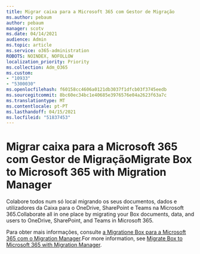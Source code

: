 ```yaml
---
title: Migrar caixa para a Microsoft 365 com Gestor de Migração
ms.author: pebaum
author: pebaum
manager: scotv
ms.date: 04/14/2021
audience: Admin
ms.topic: article
ms.service: o365-administration
ROBOTS: NOINDEX, NOFOLLOW
localization_priority: Priority
ms.collection: Adm_O365
ms.custom:
- "10933"
- "5300030"
ms.openlocfilehash: f60158cc4606a0121db3037f1dfcb03f3745eedb
ms.sourcegitcommit: 8bc60ec34bc1e40685e3976576e04a2623f63a7c
ms.translationtype: MT
ms.contentlocale: pt-PT
ms.lasthandoff: 04/15/2021
ms.locfileid: "51837453"
---
```

# <a name="migrate-box-to-microsoft-365-with-migration-manager"></a><span data-ttu-id="f14c9-102">Migrar caixa para a Microsoft 365 com Gestor de Migração</span><span class="sxs-lookup"><span data-stu-id="f14c9-102">Migrate Box to Microsoft 365 with Migration Manager</span></span>

<span data-ttu-id="f14c9-103">Colabore todos num só local migrando os seus documentos, dados e utilizadores da Caixa para o OneDrive, SharePoint e Teams na Microsoft 365.</span><span class="sxs-lookup"><span data-stu-id="f14c9-103">Collaborate all in one place by migrating your Box documents, data, and users to OneDrive, SharePoint, and Teams in Microsoft 365.</span></span>

<span data-ttu-id="f14c9-104">Para obter mais informações, consulte [a Migratione Box para a Microsoft 365 com o Migration Manager](https://docs.microsoft.com/sharepointmigration/mm-box-overview).</span><span class="sxs-lookup"><span data-stu-id="f14c9-104">For more information, see [Migrate Box to Microsoft 365 with Migration Manager](https://docs.microsoft.com/sharepointmigration/mm-box-overview).</span></span>
